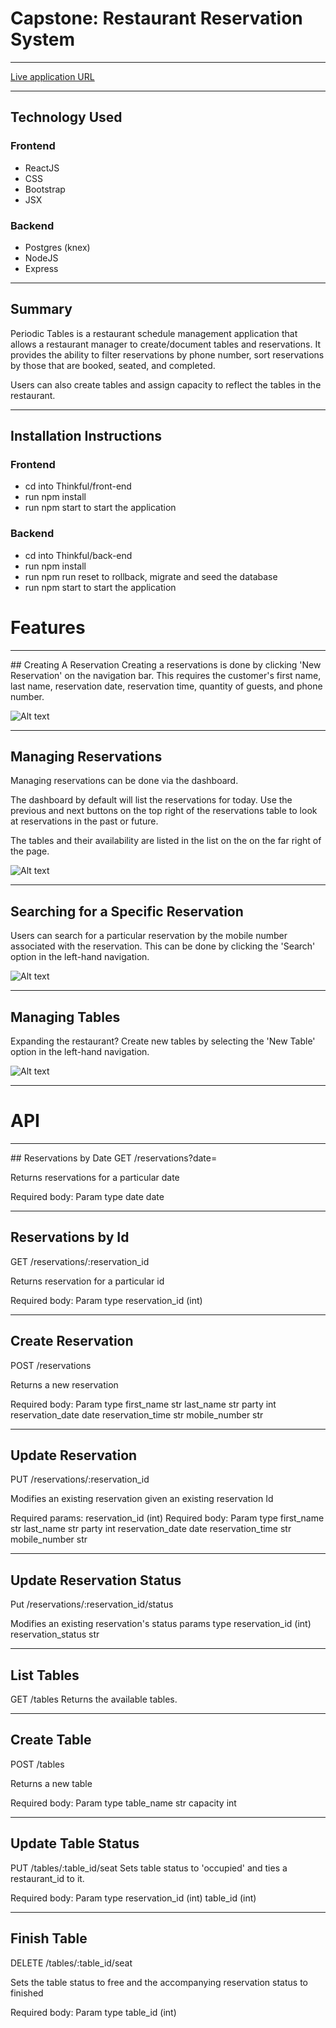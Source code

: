 # Capstone: Restaurant Reservation System
<hr>

[Live application URL](https://restaurant-client-bm.herokuapp.com/)

<hr>

## Technology Used
### Frontend
* ReactJS
* CSS
* Bootstrap
* JSX
### Backend
* Postgres (knex)
* NodeJS
* Express

<hr>

## Summary
Periodic Tables is a restaurant schedule management application that allows a restaurant manager to create/document tables and reservations. It provides the ability to filter reservations by phone number, sort reservations by those that are booked, seated, and completed.

Users can also create tables and assign capacity to reflect the tables in the restaurant.

<hr>

## Installation Instructions
### Frontend
* cd into Thinkful/front-end
* run npm install
* run npm start to start the application
### Backend
* cd into Thinkful/back-end
* run npm install
* run npm run reset to rollback, migrate and seed the database
* run npm start to start the application

# Features
<hr>
## Creating A Reservation
Creating a reservations is done by clicking 'New Reservation' on the navigation bar. This requires the customer's first name, last name, reservation date, reservation time, quantity of guests, and phone number.

![Alt text](./images/create-reservation.PNG)

<hr>

## Managing Reservations
Managing reservations can be done via the dashboard.

The dashboard by default will list the reservations for today. Use the previous and next buttons on the top right of the reservations table to look at reservations in the past or future.

The tables and their availability are listed in the list on the on the far right of the page.

![Alt text](./images/dashboard.PNG)

<hr>

## Searching for a Specific Reservation
Users can search for a particular reservation by the mobile number associated with the reservation. This can be done by clicking the 'Search' option in the left-hand navigation.

![Alt text](./images/search.PNG)

<hr>

## Managing Tables
Expanding the restaurant? Create new tables by selecting the 'New Table' option in the left-hand navigation.

![Alt text](./images/create-table.PNG)

<hr>

# API
<hr>
## Reservations by Date
GET /reservations?date=<reservation_date>

Returns reservations for a particular date

Required body:
Param type
date date

<hr>

## Reservations by Id
GET /reservations/:reservation_id

Returns reservation for a particular id

Required body:
Param type
reservation_id (int)

<hr>

## Create Reservation
POST /reservations

Returns a new reservation

Required body:
Param type
first_name str
last_name str
party int
reservation_date date
reservation_time str
mobile_number str

<hr>

## Update Reservation
PUT /reservations/:reservation_id

Modifies an existing reservation given an existing reservation Id

Required params:
reservation_id (int)
Required body:
Param type
first_name str
last_name str
party int
reservation_date date
reservation_time str
mobile_number str

<hr>

## Update Reservation Status
Put /reservations/:reservation_id/status

Modifies an existing reservation's status
params type
reservation_id (int)
reservation_status str

<hr>

## List Tables
GET /tables
Returns the available tables.

<hr>

## Create Table
POST /tables

Returns a new table

Required body:
Param type
table_name str
capacity int

<hr>

## Update Table Status
PUT /tables/:table_id/seat
Sets table status to 'occupied' and ties a restaurant_id to it.

Required body:
Param type
reservation_id (int)
table_id (int)

<hr>

## Finish Table
DELETE /tables/:table_id/seat

Sets the table status to free and the accompanying reservation status to finished

Required body:
Param type
table_id (int)
